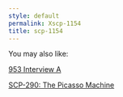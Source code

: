 ```yaml
---
style: default
permalink: Xscp-1154
title: scp-1154
---
```

You may also like:

[953 Interview A](http://scp-wiki.net/953-interview-a)

[SCP-290: The Picasso Machine](http://scp-wiki.net/scp-290)
